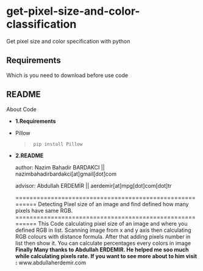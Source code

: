 # get-pixel-size-and-color-classification
Get pixel size and color specification with python
<h2>Requirements</h2>
<p>Which is you need to download before use code</p>
<h2>README</h2>
<p>About Code</p>

<ul>
  <li><p><b>1.Requirements</b></p></li>
<li>
<p>Pillow</p>
  <blockquote>
<pre><code> pip install Pillow
</code></pre>
</blockquote>
</li>

  </li>
  <li><p><b>2.README</b></p>
  <p> author: Nazim Bahadir BARDAKCI || nazimbahadirbardakci[at]gmail[dot]com</p>
  <p>advisor: Abdullah ERDEMİR      || aerdemir[at]mpg[dot]com[dot]tr</p>
<p>=========================================================
Detecting Pixel size of an image and find defined how many pixels have same RGB.
=========================================================
This Code calculating pixel size of an image and where you defined RGB in list.
Scanning image from x and y axis then calculating RGB colours with distance formula.
After that adding pixels number in list then show it. You can calculate percentages every colors in image
<b>Finally Many thanks to Abdullah ERDEMIR. He helped me soo much while calculating pixels rate.
  If you want to see more about to him visit :</b> www.abdullaherdemir.com</p>
  </li>
  
</ul>
